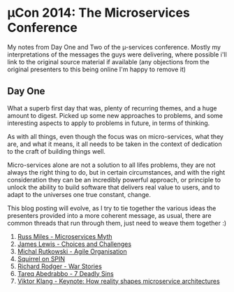 # µCon 2014: The Microservices Conference
My notes from Day One and Two of the µ-services conference. Mostly my interpretations of the messages the guys were delivering, where possible i'll link to the original source material if available (any objections from the original presenters to this being online I'm happy to remove it)
	
## Day One

What a superb first day that was, plenty of recurring themes, and a huge amount to digest. Picked up some new approaches to problems, and some interesting aspects to apply to problems in future, in terms of thinking.

As with all things, even though the focus was on micro-services, what they are, and what it means, it all needs to be taken in the context of dedication to the craft of building things well. 

Micro-services alone are not a solution to all lifes problems, they are not always the right thing to do, but in certain circumstances, and with the right consideration they can be an incredibly powerful approach, or principle to unlock the ability to build software that delivers real value to users, and to adapt to the universes one true constant, change.

This blog posting will evolve, as I try to tie together the various ideas the presenters provided into a more coherent message, as usual, there are common threads that run through them, just need to weave them together :)

1. [Russ Miles - Microservices Myth](RussMilesKeynote.md)2. [James Lewis - Choices and Challenges](JamesLewis_ChoicesAndChallenges.md )3. [Michal Rutkowski - Agile Organisation](MichalRutkowski_AgileOrganization.md)
4. [Squirrel on SPIN](Squirrel_NewTechnicalIdeas.md)
5. [Richard Rodger - War Stories](RichardRodgerWarStroies.md)6. [Tareq Abedrabbo - 7 Deadly Sins](TareqsDeadlySins.md)
7. [Viktor Klang - Keynote: How reality shapes microservice architectures ](VictorKlangReality.md)
